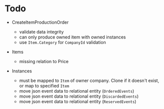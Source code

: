 # Todo

- CreateItemProductionOrder
    - validate data integrity
    - can only produce owned item with owned instances
    - use `Item.Category` for `CompanyId` validation

- Items
	- missing relation to Price
	
- Instances
    - must be mapped to `Item` of owner company. Clone if it doesn't exist, or map to specified `Item`
    - move json event data to relational entity (`OrderedEvents`)
    - move json event data to relational entity (`DiscardedEvents`)
    - move json event data to relational entity (`ReservedEvents`)
